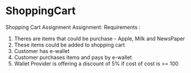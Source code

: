 # ShoppingCart
Shopping Cart Assignment
Assignment:
Requirements :

1) Theres are items that could be purchase - Apple, Milk and NewsPaper
2) These items could be added to shopping cart
3) Customer has e-wallet
4) Customer purchases items and pays by e-wallet
5) Wallet Provider is offering a discount of 5% if cost of cost is >= 100

